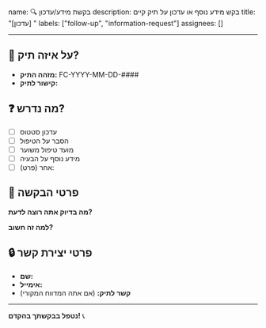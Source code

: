 name: 🔍 בקשת מידע/עדכון
description: בקש מידע נוסף או עדכון על תיק קיים
title: "[עדכון] "
labels: ["follow-up", "information-request"]
assignees: []

---

## 🔎 על איזה תיק?
- **מזהה התיק:** FC-YYYY-MM-DD-####
- **קישור לתיק:** 

## ❓ מה נדרש?
- [ ] עדכון סטטוס
- [ ] הסבר על הטיפול
- [ ] מועד טיפול משוער
- [ ] מידע נוסף על הבעיה
- [ ] אחר (פרט): 

## 📝 פרטי הבקשה
**מה בדיוק אתה רוצה לדעת?**
<!-- תאר את הבקשה בפירוט -->

**למה זה חשוב?**
<!-- הסבר למה אתה צריך את המידע -->

## 🔒 פרטי יצירת קשר
- **שם:** 
- **אימייל:** 
- **קשר לתיק:** (אם אתה המדווח המקורי)

---

**נטפל בבקשתך בהקדם!** 📞
